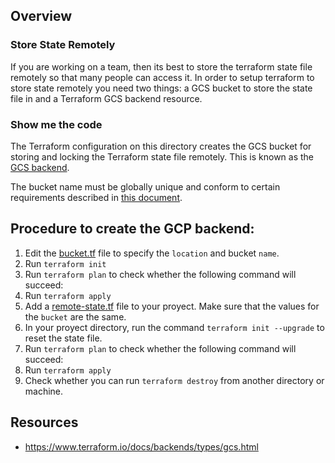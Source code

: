 ## Overview

### Store State Remotely

If you are working on a team, then its best to store the terraform state file remotely so that many people can access it. In order to setup terraform to store state remotely you need two things: a GCS bucket to store the state file in and a Terraform GCS backend resource.

### Show me the code

The Terraform configuration on this directory creates the GCS bucket for storing and locking the Terraform state file remotely.  This is known as the [GCS backend](https://www.terraform.io/docs/backends/types/gcs.html).

The bucket name must be globally unique and conform to certain requirements described in [this document](https://cloud.google.com/storage/docs/naming#requirements).

## Procedure to create the GCP backend:

1. Edit the [bucket.tf](bucket.tf) file to specify the `location` and bucket `name`.
2. Run `terraform init`
3. Run `terraform plan` to check whether the following command will succeed:
4. Run `terraform apply`
5. Add a [remote-state.tf](../remote-state.tf) file to your proyect.  Make sure that the values for the `bucket` are the same.
6. In your proyect directory, run the command `terraform init --upgrade` to reset the state file.
7. Run `terraform plan` to check whether the following command will succeed:
8. Run `terraform apply`
9. Check whether you can run `terraform destroy` from another directory or machine.

## Resources
- https://www.terraform.io/docs/backends/types/gcs.html
